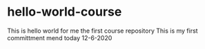 # hello-world-course
This is hello world for me the first course repository
This is my first committment mend today 12-6-2020
